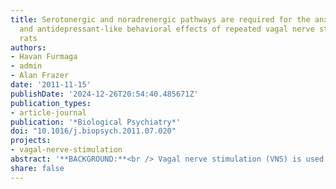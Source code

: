 ```yaml
---
title: Serotonergic and noradrenergic pathways are required for the anxiolytic-like
  and antidepressant-like behavioral effects of repeated vagal nerve stimulation in
  rats
authors:
- Havan Furmaga
- admin
- Alan Frazer
date: '2011-11-15'
publishDate: '2024-12-26T20:54:40.485671Z'
publication_types:
- article-journal
publication: '*Biological Psychiatry*'
doi: "10.1016/j.biopsych.2011.07.020"
projects:
- vagal-nerve-stimulation
abstract: '**BACKGROUND:**<br /> Vagal nerve stimulation (VNS) is used for treatment-refractory depression, but there are few preclinical studies of its effects when administered repeatedly over time using clinically relevant stimulation parameters in nonanesthetized animals.<br /><br />**METHODS:** <br /> The novelty-suppressed feeding test (NSFT) and forced swim test (FST) were used to evaluate the anxiolytic- and antidepressant-like potential of VNS in rats, respectively. The behavioral effects of VNS were compared with those of desipramine (DMI; 10 mg/kg/day) and sertraline (7.5 mg/kg/day) administered via osmotic minipump. Such experiments were carried out in intact rats as well as those that had selective destruction of either serotonin or noradrenergic neurons in brain caused by the neurotoxins, 5,7-dihyroxytryptamine (5,7-DHT), or 6-hydroxydopamine (6-OHDA). <br /><br />**RESULTS:**<br /> Repeated administration of VNS, DMI, and sertraline decreased latency to feed in the NSFT. In the FST, repeated VNS, DMI, and sertraline caused decreased immobility; the VNS-induced decrease in immobility resulted from increases in both swimming and climbing behaviors. Effects of VNS and sertraline, but not DMI, in both the NSFT and the FST were abolished in rats treated with 5,7-DHT. Effects of DMI in both behavioral tests, but not those of sertraline, were abolished in 6-OHDA treated rats. VNS effects on immobility and climbing in the FST were not blocked in the 6-OHDA-treated rats. There was no significant difference in locomotor activity caused by any of the treatments or by the lesions.<br /><br />**CONCLUSIONS:**<br /> Serotonergic nerves are required for repeated VNS-induced anxiolytic- and antidepressant-like effects. Noradrenergic nerves can also be activated by VNS to cause its anxiolytic-like effect.'
share: false
---
```

